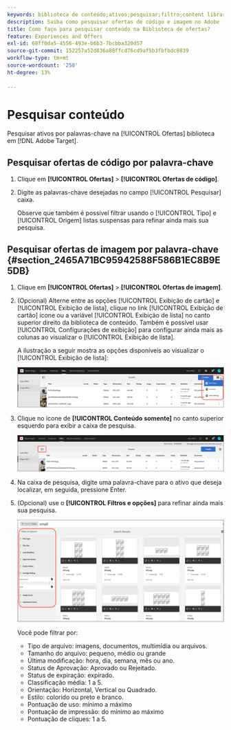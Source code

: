 ```yaml
---
keywords: biblioteca de conteúdo;ativos;pesquisar;filtro;content library;assets;search;filter
description: Saiba como pesquisar ofertas de código e imagem no Adobe [!DNL Target] Biblioteca de ofertas.
title: Como faço para pesquisar conteúdo na Biblioteca de ofertas?
feature: Experiences and Offers
exl-id: 68ff0da5-4556-493e-b6b3-7bcbba320d57
source-git-commit: 152257a52d836a88ffcd76cd9af5b3fbfbdc0839
workflow-type: tm+mt
source-wordcount: '258'
ht-degree: 13%

---
```


# Pesquisar conteúdo

Pesquisar ativos por palavras-chave na [!UICONTROL Ofertas] biblioteca em [!DNL Adobe Target].

## Pesquisar ofertas de código por palavra-chave

1. Clique em **[!UICONTROL Ofertas]** > **[!UICONTROL Ofertas de código]**.
1. Digite as palavras-chave desejadas no campo [!UICONTROL Pesquisar] caixa.

   Observe que também é possível filtrar usando o [!UICONTROL Tipo] e [!UICONTROL Origem] listas suspensas para refinar ainda mais sua pesquisa.

## Pesquisar ofertas de imagem por palavra-chave {#section_2465A71BC95942588F586B1EC8B9E5DB}

1. Clique em **[!UICONTROL Ofertas]** > **[!UICONTROL Ofertas de imagem]**.

1. (Opcional) Alterne entre as opções [!UICONTROL Exibição de cartão] e [!UICONTROL Exibição de lista], clique no link [!UICONTROL Exibição de cartão] ícone ou a variável [!UICONTROL Exibição de lista] no canto superior direito da biblioteca de conteúdo. Também é possível usar [!UICONTROL Configurações de exibição] para configurar ainda mais as colunas ao visualizar o [!UICONTROL Exibição de lista].

   A ilustração a seguir mostra as opções disponíveis ao visualizar o [!UICONTROL Exibição de lista]:

   ![Opções de exibição de lista](/help/main/c-experiences/c-manage-content/assets/view-settings-options.png)

1. Clique no ícone de **[!UICONTROL Conteúdo somente]** no canto superior esquerdo para exibir a caixa de pesquisa.

   ![Opção Somente conteúdo](/help/main/c-experiences/c-manage-content/assets/content-only.png)

1. Na caixa de pesquisa, digite uma palavra-chave para o ativo que deseja localizar, em seguida, pressione Enter.

1. (Opcional) use o **[!UICONTROL Filtros e opções]** para refinar ainda mais sua pesquisa.

   ![Painel Filtro e Opções](/help/main/c-experiences/c-manage-content/assets/filter-and-options.png)

   Você pode filtrar por:

   * Tipo de arquivo: imagens, documentos, multimídia ou arquivos.
   * Tamanho do arquivo: pequeno, médio ou grande
   * Última modificação: hora, dia, semana, mês ou ano.
   * Status de Aprovação: Aprovado ou Rejeitado.
   * Status de expiração: expirado.
   * Classificação média: 1 a 5.
   * Orientação: Horizontal, Vertical ou Quadrado.
   * Estilo: colorido ou preto e branco.
   * Pontuação de uso: mínimo a máximo
   * Pontuação de impressão: do mínimo ao máximo
   * Pontuação de cliques: 1 a 5.
